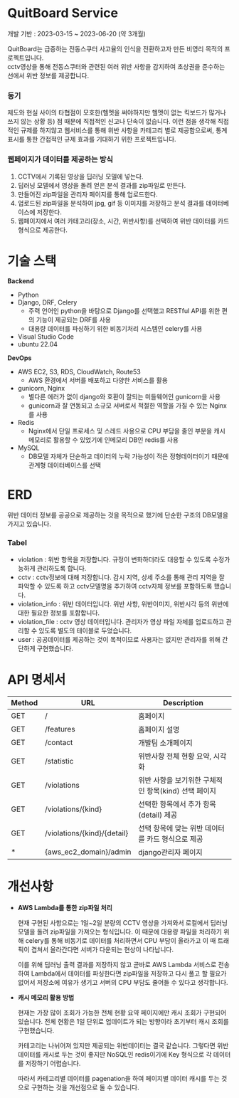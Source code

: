 # QuitBoard Service
개발 기반 : 2023-03-15 ~ 2023-06-20 (약 3개월)


 QuitBoard는 급증하는 전동스쿠터 사고율의 인식을 전환하고자 만든 비영리 목적의 프로젝트입니다.  
cctv영상을 통해 전동스쿠터와 관련된 여러 위반 사항을 감지하여 초상권을 준수하는 선에서 위반 정보를 제공합니다.

### 동기

  제도와 현실 사이의 타협점이 모호한(헬멧을 써야하지만 헬멧이 없는 킥보드가 많거나 쓰지 않는 상황 등) 점 때문에 직접적인 신고나 단속이 없습니다. 이런 점을 생각해 직접적인 규제를 하지않고 웹서비스를 통해 위반 사항을 카테고리 별로 제공함으로써, 통계 표시를 통한 간접적인 규제 효과를 기대하기 위한 프로젝트입니다.

###  웹페이지가 데이터를 제공하는 방식

1. CCTV에서 기록된 영상을 딥러닝 모델에 넣는다.
2. 딥러닝 모델에서 영상을 돌려 얻은 분석 결과를 zip파일로 만든다.
3. 만들어진 zip파일을 관리자 페이지를 통해 업로드한다.
4. 업로드된 zip파일을 분석하여 jpg, gif 등 이미지를 저장하고 분석 결과를 데이터베이스에 저장한다.
5. 웹페이지에서  여러 카테고리(장소, 시간, 위반사항)를 선택하여 위반 데이터를 카드 형식으로 제공한다.



# 기술 스택

**Backend** 

- Python
- Django, DRF, Celery
  - 주력 언어인 python을 바탕으로 Django를 선택했고 RESTful API를 위한 편의 기능이 제공되는 DRF를 사용
  - 대용량 데이터를 파싱하기 위한 비동기처리 시스템인 celery를 사용
- Visual Studio Code
- ubuntu 22.04

**DevOps** 

- AWS EC2, S3, RDS, CloudWatch, Route53
  - AWS 환경에서 서버를 배포하고 다양한 서비스를 활용
- gunicorn, Nginx
  - 별다른 에러가 없이 django와 호환이 잘되는 미들웨어인 gunicorn을 사용
  - gunicorn과 잘  연동되고 소규모 서버로서 적절한 역할을 가질 수 있는 Nginx를 사용
- Redis
  - Nginx에서 단일 프로세스 및 스레드 사용으로 CPU 부담을 줄인 부분을 캐시 메모리로 활용할 수 있었기에 인메모리 DB인 redis를 사용
- MySQL
  - DB모델 자체가 단순하고 데이터의 누락 가능성이 적은 정형데이터이기 때문에 관계형 데이터베이스를 선택



# ERD

위반 데이터 정보를 공공으로 제공하는 것을 목적으로 했기에 단순한 구조의 DB모델을 가지고 있습니다.

### Tabel

- violation : 위반 항목을 저장합니다. 규정이 변화하더라도 대응할 수 있도록 수정가능하게 관리하도록 합니다.
- cctv : cctv정보에 대해 저장합니다. 감시 지역, 상세 주소를 통해 관리 지역을 잘 파악할 수 있도록 하고 cctv모델명을 추가하여 cctv자체 정보를 포함하도록 했습니다.
- violation_info : 위반 데이터입니다. 위반 사항, 위반이미지, 위반시각 등의 위반에 대한 필요한 정보를 포함합니다.
- violation_file : cctv 영상 데이터입니다. 관리자가 영상 파일 자체를 업로드하고 관리할 수 있도록 별도의 테이블로 두었습니다.
- user : 공공데이터를 제공하는 것이 목적이므로 사용자는 없지만 관리자를 위해 간단하게 구현했습니다.



# API 명세서

| Method | URL                         | Description                                          |
| ------ | --------------------------- | ---------------------------------------------------- |
| GET    | /                           | 홈페이지                                             |
| GET    | /features                   | 홈페이지 설명                                        |
| GET    | /contact                    | 개발팀 소개페이지                                    |
| GET    | /statistic                  | 위반사항 전체 현황 요약, 시각화                      |
| GET    | /violations                 | 위반 사항을 보기위한 구체적인 항목(kind) 선택 페이지 |
| GET    | /violations/{kind}          | 선택한 항목에서 추가 항목(detail) 제공               |
| GET    | /violations/{kind}/{detail} | 선택 항목에 맞는 위반 데이터를 카드 형식으로 제공    |
| *      | {aws_ec2_domain}/admin      | django관리자 페이지                                  |



# 개선사항

- **AWS Lambda를 통한 zip파일 처리**
  
   현재 구현된 사항으로는 1일~2일 분량의 CCTV 영상을 가져와서 로컬에서 딥러닝모델을 돌려 zip파일을 가져오는 형식입니다. 이 때문에 대용량 파일을 처리하기 위해 celery를 통해 비동기로 데이터를 처리하면서 CPU 부담이 올라가고 이 때 트래픽이 겹쳐서 올라간다면 서버가 다운되는 현상이 나타납니다.

   이를 위해 딥러닝 출력 결과를 저장하지 않고 곧바로 AWS Lambda 서비스로 전송하여 Lambda에서 데이터를 파싱한다면 zip파일을 저장하고 다시 풀고 할 필요가 없어서 저장소에 여유가 생기고 서버의 CPU 부담도 줄어들 수 있다고 생각합니다. 
- **캐시 메모리 활용 방법**
  
   현재는 가장 많이 조회가 가능한 전체 현황 요약 페이지에만 캐시 조회가 구현되어 있습니다. 전체 현황은 1일 단위로 업데이트가 되는 방향이라 초기부터 캐시 조회를 구현했습니다.
  
   카테고리는 나뉘어져 있지만 제공되는 위반데이터는 결국 같습니다. 그렇다면 위반데이터를 캐시로 두는 것이 좋지만 NoSQL인 redis이기에 Key 형식으로 각 데이터를 저장하기 어렵습니다.
  
   따라서 카테고리별 데이터를 pagenation을 하여 페이지별 데이터 캐시를 두는 것으로 구현하는 것을 개선점으로 둘 수 있습니다.

